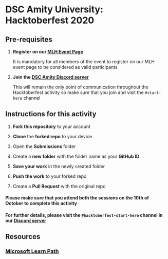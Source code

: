 # DSC Amity University: Hacktoberfest 2020

## Pre-requisites

1. **Register on our [MLH Event Page](https://organize.mlh.io/participants/events/4529-hacktoberfest-amity-university-noida)**
 
   It is mandatory for all members of the event to register on our MLH event page to be considered as valid participants

2. **Join the [DSC Amity Discord server](https://bit.ly/dsc-amity-discord)**

   This will remain the only point of communication throughout the Hacktoberfest activity so make sure that you join and visit the `#start-here` channel

## Instructions for this activity

1. **Fork this repository** to your account

2. **Clone** the **forked repo** to your device

3. Open the **Submissions** folder
 
4. Create a **new folder** with the folder name as your **GitHub ID**

5. **Save your work** in the newly created folder

6. **Push the work** to your forked repo

7. Create a **Pull Request** with the original repo


#### Please make sure that you attend both the sessions on the 10th of October to complete this activity

#### For further details, please visit the `#hacktoberfest-start-here` channel in our [Discord server](https://bit.ly/dsc-amity-discord)

## Resources

### [Microsoft Learn Path](https://docs.microsoft.com/en-us/learn/paths/build-community-driven-projects-github/)